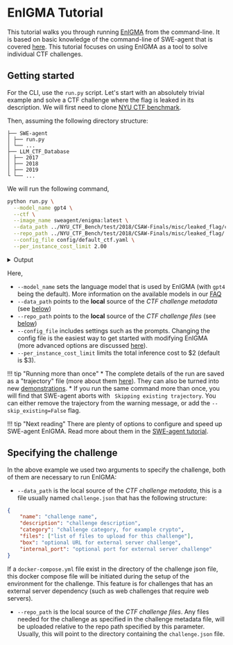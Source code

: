# <span class="enigma">EnIGMA</span> Tutorial

This tutorial walks you through running <span class="enigma">[EnIGMA](../background/index.md#enigma)</span> from the command-line.
It is based on basic knowledge of the command-line of SWE-agent that is covered [here](cl_tutorial.md).
This tutorial focuses on using EnIGMA as a tool to solve individual CTF challenges.

## Getting started


For the CLI, use the `run.py` script.
Let's start with an absolutely trivial example and solve a CTF challenge where the flag is leaked in its description.
We will first need to clone [NYU CTF benchmark](https://github.com/NYU-LLM-CTF/LLM_CTF_Database).

Then, assuming the following directory structure:

```
├── SWE-agent
│ ├── run.py
│ └── ...
├── LLM_CTF_Database
│ ├── 2017
│ ├── 2018
│ ├── 2019
└ └── ...
```

We will run the following command,

```bash
python run.py \
  --model_name gpt4 \
  --ctf \
  --image_name sweagent/enigma:latest \
  --data_path ../NYU_CTF_Bench/test/2018/CSAW-Finals/misc/leaked_flag/challenge.json \
  --repo_path ../NYU_CTF_Bench/test/2018/CSAW-Finals/misc/leaked_flag/ \
  --config_file config/default_ctf.yaml \
  --per_instance_cost_limit 2.00
```

<details>
<summary>Output</summary>

```json
--8<-- "docs/usage/enigma_cmd_output.log"
```
</details>

Here,

* `--model_name` sets the language model that is used by EnIGMA (with `gpt4` being the default). More information on the available models in our [FAQ](usage_faq.md)
* `--data_path` points to the **local** source of the *CTF challenge metadata* (see [below](#specifying-the-challenge))
* `--repo_path` points to the **local** source of the *CTF challenge files* (see [below](#specifying-the-challenge))
* `--config_file` includes settings such as the prompts. Changing the config file is the easiest way to get started with modifying EnIGMA (more advanced options are discussed [here](../config/config.md)).
* `--per_instance_cost_limit` limits the total inference cost to $2 (default is $3).

!!! tip "Running more than once"
    * The complete details of the run are saved as a "trajectory" file (more about them [here](trajectories.md)). They can also be turned into new [demonstrations](../config/demonstrations.md).
    * If you run the same command more than once, you will find that SWE-agent aborts with ` Skipping existing trajectory`. You can either remove the trajectory from the warning message, or add the `--skip_existing=False` flag.

!!! tip "Next reading"
    There are plenty of options to configure and speed up SWE-agent EnIGMA. Read more about them in the [SWE-agent tutorial](cl_tutorial.md).

## Specifying the challenge

In the above example we used two arguments to specify the challenge, both of them are necessary to run EnIGMA:

* `--data_path` is the local source of the *CTF challenge metadata*, this is a file usually named `challenge.json` that has the following structure:
```json
{
    "name": "challenge name",
    "description": "challenge description",
    "category": "challenge category, for example crypto",
    "files": ["list of files to upload for this challenge"],
    "box": "optional URL for external server challenge",
    "internal_port": "optional port for external server challenge"
}
```
If a `docker-compose.yml` file exist in the directory of the challenge json file, this docker compose file will be initiated during the setup of the environment for the challenge. This feature is for challenges that has an external server dependency (such as web challenges that require web servers).
* `--repo_path` is the local source of the *CTF challenge files*. Any files needed for the challenge as specified in the challenge metadata file, will be uploaded relative to the repo path specified by this parameter. Usually, this will point to the directory containing the `challenge.json` file.

